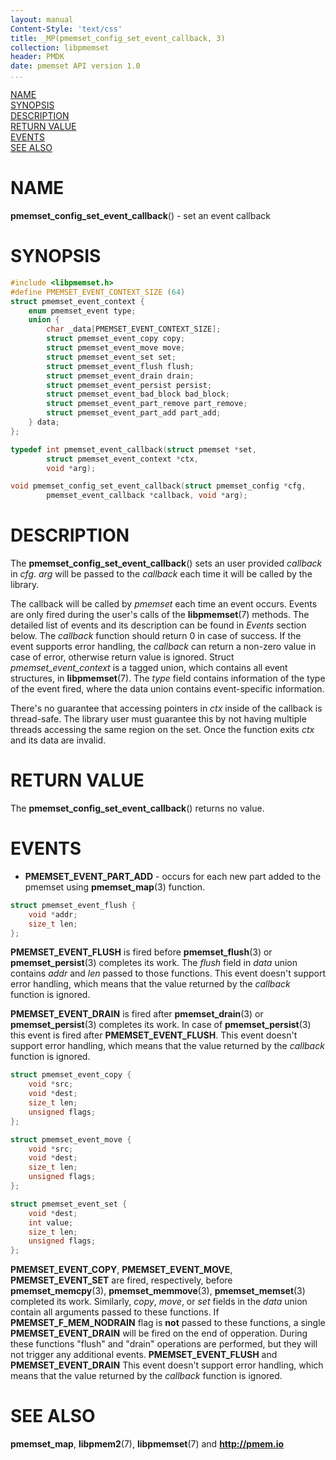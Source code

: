 ```yaml
---
layout: manual
Content-Style: 'text/css'
title: _MP(pmemset_config_set_event_callback, 3)
collection: libpmemset
header: PMDK
date: pmemset API version 1.0
...
```


[comment]: <> (SPDX-License-Identifier: BSD-3-Clause)
[comment]: <> (Copyright 2021, Intel Corporation)

[comment]: <> (pmemset_config_set_event_callback.3 -- man page for pmemset_config_set_event_callback)

[NAME](#name)<br />
[SYNOPSIS](#synopsis)<br />
[DESCRIPTION](#description)<br />
[RETURN VALUE](#return-value)<br />
[EVENTS](#events)<br />
[SEE ALSO](#see-also)<br />

# NAME #

**pmemset_config_set_event_callback**() - set an event callback

# SYNOPSIS #

```c
#include <libpmemset.h>
#define PMEMSET_EVENT_CONTEXT_SIZE (64)
struct pmemset_event_context {
	enum pmemset_event type;
	union {
		char _data[PMEMSET_EVENT_CONTEXT_SIZE];
		struct pmemset_event_copy copy;
		struct pmemset_event_move move;
		struct pmemset_event_set set;
		struct pmemset_event_flush flush;
		struct pmemset_event_drain drain;
		struct pmemset_event_persist persist;
		struct pmemset_event_bad_block bad_block;
		struct pmemset_event_part_remove part_remove;
		struct pmemset_event_part_add part_add;
	} data;
};

typedef int pmemset_event_callback(struct pmemset *set,
        struct pmemset_event_context *ctx,
        void *arg);

void pmemset_config_set_event_callback(struct pmemset_config *cfg,
		pmemset_event_callback *callback, void *arg);

```

# DESCRIPTION #

The **pmemset_config_set_event_callback**() sets an user provided *callback* in *cfg*.
*arg* will be passed to the *callback* each time it will be called by the library.

The callback will be called by *pmemset* each time an event occurs.
Events are only fired during the user's calls of the **libpmemset**(7) methods.
The detailed list of events and its description can be found in *Events* section below.
The *callback* function should return 0 in case of success.
If the event supports error handling, the *callback* can return a non-zero value in case of error,
otherwise return value is ignored.
Struct *pmemset_event_context* is a tagged union, which contains all event structures, in **libpmemset**(7).
The *type* field contains information of the type of the event fired,
where the data union contains event-specific information.

There's no guarantee that accessing pointers in *ctx* inside of the callback is thread-safe.
The library user must guarantee this by not having multiple threads accessing the same region on the set.
Once the function exits *ctx* and its data are invalid.

# RETURN VALUE #

The **pmemset_config_set_event_callback**() returns no value.

# EVENTS #

* **PMEMSET_EVENT_PART_ADD** - occurs for each new part added to the pmemset
using **pmemset_map**(3) function.

```c
struct pmemset_event_flush {
	void *addr;
	size_t len;
};
```
**PMEMSET_EVENT_FLUSH** is fired before **pmemset_flush**(3) or **pmemset_persist**(3) completes its work.
The *flush* field in *data* union contains *addr* and *len* passed to those functions.
This event doesn't support error handling, which means that the value returned by the *callback* function is ignored.

**PMEMSET_EVENT_DRAIN** is fired after **pmemset_drain**(3) or **pmemset_persist**(3) completes its work.
In case of **pmemset_persist**(3) this event is fired after **PMEMSET_EVENT_FLUSH**.
This event doesn't support error handling, which means that the value returned by the *callback* function is ignored.

```c
struct pmemset_event_copy {
	void *src;
	void *dest;
	size_t len;
	unsigned flags;
};

struct pmemset_event_move {
	void *src;
	void *dest;
	size_t len;
	unsigned flags;
};

struct pmemset_event_set {
	void *dest;
	int value;
	size_t len;
	unsigned flags;
};
```
**PMEMSET_EVENT_COPY**, **PMEMSET_EVENT_MOVE**, **PMEMSET_EVENT_SET** are fired, respectively,
before **pmemset_memcpy**(3), **pmemset_memmove**(3), **pmemset_memset**(3) completed its work.
Similarly, *copy*, *move*, or *set* fields in the *data* union contain all arguments passed to these functions.
If **PMEMSET_F_MEM_NODRAIN** flag is **not** passed to these functions, a single **PMEMSET_EVENT_DRAIN**
will be fired on the end of opperation.
During these functions "flush" and "drain" operations are performed,
but they will not trigger any additional events.
**PMEMSET_EVENT_FLUSH** and **PMEMSET_EVENT_DRAIN**
This event doesn't support error handling, which means that the value returned by the *callback* function is ignored.

# SEE ALSO #

**pmemset_map**, **libpmem2**(7),
**libpmemset**(7) and **<http://pmem.io>**
